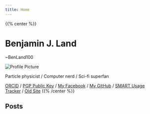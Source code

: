 ```yaml
---
title: Home
---
```


{{% center %}}
# Benjamin J. Land
~BenLand100

![Profile Picture](/images/profile.jpg)

Particle physicist / Computer nerd / Sci-fi superfan

[ORCID](https://orcid.org/0000-0002-1775-6969) /
[PGP Public Key](https://ben.land/benland100.pub) /
[My Facebook](https://facebook.com/benland100) /
[My GitHub](https://github.com/BenLand100/) /
[SMART Usage Tracker](https://ben.land/smart.php) /
[Old Site](https://ben.land/wiki/)
{{% /center %}}

## Posts
